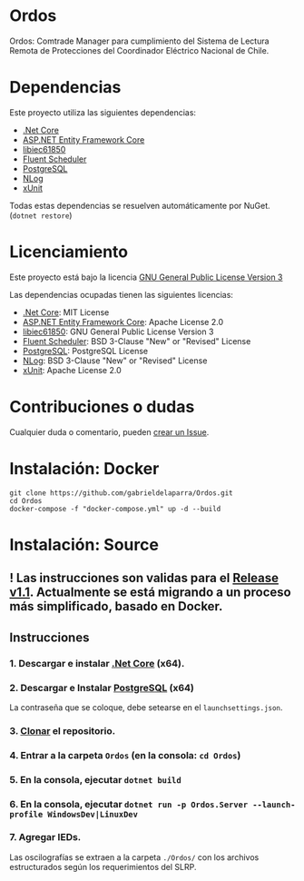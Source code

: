 # Ordos
Ordos: Comtrade Manager para cumplimiento del Sistema de Lectura Remota de Protecciones del Coordinador Eléctrico Nacional de Chile.

# Dependencias
Este proyecto utiliza las siguientes dependencias: 
- [.Net Core](https://github.com/dotnet/core)
- [ASP.NET Entity Framework Core](https://github.com/aspnet/EntityFrameworkCore)
- [libiec61850](https://github.com/mz-automation/libiec61850)
- [Fluent Scheduler](https://github.com/fluentscheduler/FluentScheduler)
- [PostgreSQL](https://github.com/postgres/postgres)
- [NLog](https://github.com/NLog/NLog)
- [xUnit](https://github.com/xunit/xunit)

Todas estas dependencias se resuelven automáticamente por NuGet. (`dotnet restore`)

# Licenciamiento
Este proyecto está bajo la licencia [GNU General Public License Version 3](https://github.com/gabrieldelaparra/Ordos/blob/master/LICENSE.MD)

Las dependencias ocupadas tienen las siguientes licencias:
- [.Net Core](https://github.com/dotnet/core/blob/master/LICENSE.TXT): MIT License
- [ASP.NET Entity Framework Core](https://github.com/aspnet/EntityFrameworkCore/blob/master/LICENSE.txt): Apache License 2.0
- [libiec61850](https://github.com/mz-automation/libiec61850/blob/v1.3/COPYING): GNU General Public License Version 3
- [Fluent Scheduler](https://github.com/fluentscheduler/FluentScheduler/blob/master/LICENSE): BSD 3-Clause "New" or "Revised" License
- [PostgreSQL](https://github.com/postgres/postgres/blob/master/COPYRIGHT): PostgreSQL License
- [NLog](https://github.com/NLog/NLog/blob/dev/LICENSE.txt): BSD 3-Clause "New" or "Revised" License
- [xUnit](https://github.com/xunit/xunit/blob/master/license.txt): Apache License 2.0


# Contribuciones o dudas
Cualquier duda o comentario, pueden [crear un Issue](https://help.github.com/articles/creating-an-issue/).

# Instalación: Docker
```
git clone https://github.com/gabrieldelaparra/Ordos.git
cd Ordos
docker-compose -f "docker-compose.yml" up -d --build
```

# Instalación: Source

## ! Las instrucciones son validas para el [Release v1.1](https://github.com/gabrieldelaparra/Ordos/releases/tag/v1.1). Actualmente se está migrando a un proceso más simplificado, basado en Docker.

## Instrucciones

### 1. Descargar e instalar [.Net Core](https://www.microsoft.com/net/download) (x64).

### 2. Descargar e Instalar [PostgreSQL](https://www.enterprisedb.com/downloads/postgres-postgresql-downloads) (x64)

La contraseña que se coloque, debe setearse en el `launchsettings.json`.

### 3. [Clonar](https://help.github.com/articles/cloning-a-repository/) el repositorio.

### 4. Entrar a la carpeta `Ordos` (en la consola: `cd Ordos`)

### 5. En la consola, ejecutar `dotnet build`

### 6. En la consola, ejecutar `dotnet run -p Ordos.Server --launch-profile WindowsDev|LinuxDev`

### 7. Agregar IEDs.

Las oscilografías se extraen a la carpeta `./Ordos/` con los archivos estructurados según los requerimientos del SLRP.



